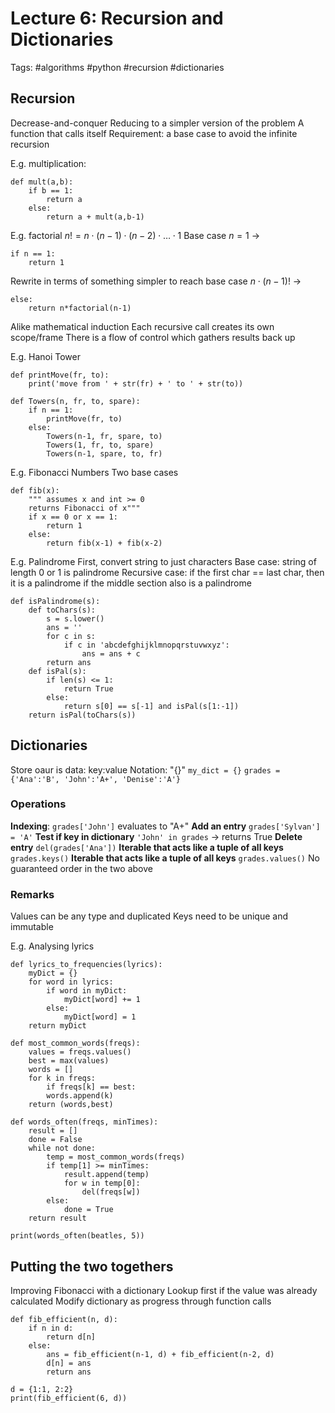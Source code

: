 # Lecture 6: Recursion and Dictionaries
Tags: #algorithms #python #recursion #dictionaries

## Recursion
Decrease-and-conquer
Reducing to a simpler version of the problem
A function that calls itself
Requirement: a base case to avoid the infinite recursion

E.g. multiplication:
```
def mult(a,b):
    if b == 1:
        return a
    else:
        return a + mult(a,b-1)
```

E.g. factorial
$n! = n\cdot(n-1)\cdot(n-2)\cdot\ldots\cdot1$
Base case $n=1$ ->
```
if n == 1:
	return 1
```
Rewrite in terms of something simpler to reach base case
$n\cdot(n-1)!$ -> 
```
else:
	return n*factorial(n-1)
```

Alike mathematical induction
Each recursive call creates its own scope/frame
There is a flow of control which gathers results back up

E.g. Hanoi Tower
```
def printMove(fr, to):
	print('move from ' + str(fr) + ' to ' + str(to))
```

```
def Towers(n, fr, to, spare):
	if n == 1:
		printMove(fr, to)
	else:
		Towers(n-1, fr, spare, to)
		Towers(1, fr, to, spare)
		Towers(n-1, spare, to, fr)
```

E.g. Fibonacci Numbers
Two base cases
```
def fib(x):
	""" assumes x and int >= 0
	returns Fibonacci of x"""
	if x == 0 or x == 1:
		return 1
	else:
		return fib(x-1) + fib(x-2)
```
		
E.g. Palindrome
First, convert string to just characters
Base case: string of length 0 or 1 is palindrome
Recursive case: if the first char == last char, then it is a palindrome if the middle section also is a palindrome
```
def isPalindrome(s):
	def toChars(s):
		s = s.lower()
		ans = ''
		for c in s:
			if c in 'abcdefghijklmnopqrstuvwxyz':
				ans = ans + c
		return ans
	def isPal(s):
		if len(s) <= 1:
			return True
		else:
			return s[0] == s[-1] and isPal(s[1:-1])
	return isPal(toChars(s))
```

## Dictionaries
Store oaur is data: key:value
Notation: "{}"
`my_dict = {}`
`grades = {'Ana':'B', 'John':'A+', 'Denise':'A'}`

### Operations
**Indexing**:
`grades['John']` evaluates to "A+"
**Add an entry**
`grades['Sylvan'] = 'A'`
**Test if key in dictionary**
`'John' in grades` -> returns True
**Delete entry**
`del(grades['Ana'])`
**Iterable that acts like a tuple of all keys**
`grades.keys()`
**Iterable that acts like a tuple of all keys**
`grades.values()`
No guaranteed order in the two above

### Remarks
Values can be any type and duplicated
Keys need to be unique and immutable

E.g. Analysing lyrics
```
def lyrics_to_frequencies(lyrics):
	myDict = {}
	for word in lyrics:
		if word in myDict:
			myDict[word] += 1
		else:
			myDict[word] = 1
	return myDict

def most_common_words(freqs):
	values = freqs.values()
	best = max(values)
	words = []
	for k in freqs:
		if freqs[k] == best:
		words.append(k)
	return (words,best)
	
def words_often(freqs, minTimes):
	result = []
	done = False
	while not done:
		temp = most_common_words(freqs)
		if temp[1] >= minTimes:
			result.append(temp)
			for w in temp[0]:
				del(freqs[w])
		else:
			done = True
	return result
	
print(words_often(beatles, 5))
```

## Putting the two togethers
Improving Fibonacci with a dictionary
Lookup first if the value was already calculated
Modify dictionary as progress through function calls

```
def fib_efficient(n, d):
	if n in d:
		return d[n]
	else:
		ans = fib_efficient(n-1, d) + fib_efficient(n-2, d)
		d[n] = ans
		return ans
		
d = {1:1, 2:2}
print(fib_efficient(6, d))
```